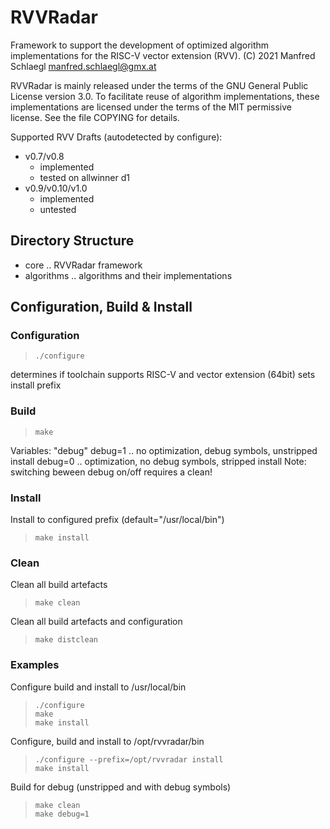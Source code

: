 # RVVRadar

Framework to support the development of optimized algorithm implementations
for the RISC-V vector extension (RVV).
(C) 2021 Manfred Schlaegl <manfred.schlaegl@gmx.at>

RVVRadar is mainly released under the terms of the GNU General Public License
version 3.0. To facilitate reuse of algorithm implementations, these
implementations are licensed under the terms of the MIT permissive license.
See the file COPYING for details.

Supported RVV Drafts (autodetected by configure):
 * v0.7/v0.8
   * implemented
   * tested on allwinner d1
 * v0.9/v0.10/v1.0
   * implemented
   * untested


## Directory Structure
 * core .. RVVRadar framework
 * algorithms .. algorithms and their implementations



## Configuration, Build & Install

### Configuration
> ```
> ./configure
> ```
determines if toolchain supports RISC-V and vector extension (64bit)
sets install prefix


### Build
> ```
> make
> ```

Variables:
"debug"
debug=1 .. no optimization, debug symbols, unstripped install
debug=0 .. optimization, no debug symbols, stripped install
Note: switching beween debug on/off requires a clean!


### Install
Install to configured prefix (default="/usr/local/bin")
> ```
> make install
> ```


### Clean
Clean all build artefacts
> ```
> make clean
> ```

Clean all build artefacts and configuration
> ```
> make distclean
> ```


### Examples

Configure build and install to /usr/local/bin
> ```
> ./configure
> make
> make install
> ```

Configure, build and install to /opt/rvvradar/bin
> ```
> ./configure --prefix=/opt/rvvradar install
> make install
> ```

Build for debug (unstripped and with debug symbols)
> ```
> make clean
> make debug=1
> ```
